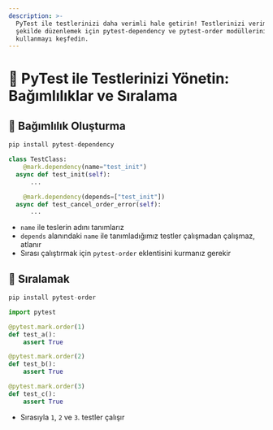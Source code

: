 ```yaml
---
description: >-
  PyTest ile testlerinizi daha verimli hale getirin! Testlerinizi verimli bir
  şekilde düzenlemek için pytest-dependency ve pytest-order modüllerini
  kullanmayı keşfedin.
---
```


# 🧪 PyTest ile Testlerinizi Yönetin: Bağımlılıklar ve Sıralama

## 🔗 Bağımlılık Oluşturma

```python
pip install pytest-dependency
```

```python
class TestClass:
	@mark.dependency(name="test_init")
  async def test_init(self):
      ...

	@mark.dependency(depends=["test_init"])
  async def test_cancel_order_error(self):
      ...
```

* `name` ile teslerin adını tanımlarız
* `depends` alanındaki `name` ile tanımladığımız testler çalışmadan çalışmaz, atlanır
* Sırası çalıştırmak için `pytest-order` eklentisini kurmanız gerekir

## 🔢 Sıralamak

```python
pip install pytest-order
```

```python
import pytest

@pytest.mark.order(1)
def test_a():
    assert True

@pytest.mark.order(2)
def test_b():
    assert True

@pytest.mark.order(3)
def test_c():
    assert True
```

* Sırasıyla `1`, `2` ve `3`. testler çalışır
